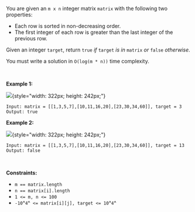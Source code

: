 You are given an `m x n` integer matrix `matrix` with the following two
properties:

-   Each row is sorted in non-decreasing order.
-   The first integer of each row is greater than the last integer of
    the previous row.

Given an integer `target`, return `true` *if* `target` *is in* `matrix`
*or* `false` *otherwise*.

You must write a solution in `O(log(m * n))` time complexity.

 

**Example 1:**

![](https://assets.leetcode.com/uploads/2020/10/05/mat.jpg){style="width: 322px; height: 242px;"}

    Input: matrix = [[1,3,5,7],[10,11,16,20],[23,30,34,60]], target = 3
    Output: true

**Example 2:**

![](https://assets.leetcode.com/uploads/2020/10/05/mat2.jpg){style="width: 322px; height: 242px;"}

    Input: matrix = [[1,3,5,7],[10,11,16,20],[23,30,34,60]], target = 13
    Output: false

 

**Constraints:**

-   `m == matrix.length`
-   `n == matrix[i].length`
-   `1 <= m, n <= 100`
-   `-10`^`4`^` <= matrix[i][j], target <= 10`^`4`^
